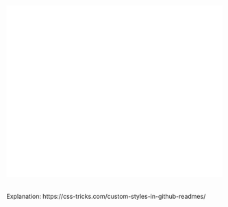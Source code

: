 <div align="center">
	<br>
	<a href="https://github.com/sindresorhus/css-in-readme-like-wat/blame/main/header.svg">
		  <img src="header.svg" width="800" height="400" alt="Click to see the source">
	</a>
	<br>
</div>
<br>
<br>
Explanation: https://css-tricks.com/custom-styles-in-github-readmes/

